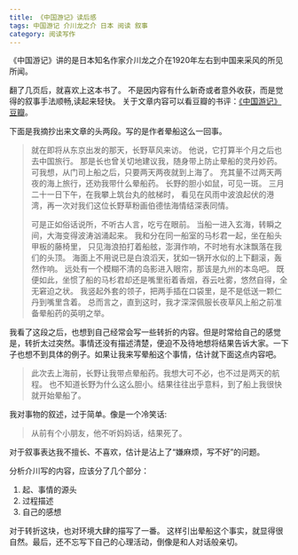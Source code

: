 ```yaml
---
title: 《中国游记》读后感
tags: 中国游记 介川龙之介 日本 阅读 叙事
category: 阅读写作
---
```


《中国游记》讲的是日本知名作家介川龙之介在1920年左右到中国来采风的所见所闻。

翻了几页后，就喜欢上这本书了。
不是因内容有什么新奇或者意外收获，而是觉得的叙事手法顺畅,读起来轻快。
关于文章内容可以看豆瓣的书评：[《中国游记》豆瓣](http://book.douban.com/subject/2011778/)。

<!--more-->

下面是我摘抄出来文章的头两段。写的是作者晕船这么一回事。

> 就在即将从东京出发的那天，长野草风来访。
他说，它打算半个月之后也去中国旅行。
那是长也曾关切地建议我，随身带上防止晕船的灵丹妙药。
可我想，从门司上船之后，只要两天两夜就到上海了。
充其量不过两天两夜的海上旅行，还劝我带什么晕船药。
长野的胆小如鼠，可见一斑。
三月二十一日下午，在我攀上筑台丸的舷梯时，
看见在风雨中波浪起伏的港湾，再一次对我们这位长野草粉画伯德怯海情结深表同情。
>
> 可是正如俗话说所，不听古人言，吃亏在眼前。
当船一进入玄海，转瞬之间，大海变得波涛汹涌起来。
我和分在同一船室的马杉君一起，坐在船头甲板的藤椅里，
只见海浪拍打着船舷，澎湃作响，不时地有水沫飘落在我们的头顶。
海面上不用说已是白浪滔天，犹如一锅开水似的上下翻滚，轰然作响。
远处有一个模糊不清的岛影进入眼帘，那该是九州的本岛吧。
既便如此，坐惯了船的马杉君却还是嘴里衔着香烟，吞云吐雾，悠然自得，全无窘迫之状。
我竖起外套的领子，把两手插在口袋里，是不是低送一颗仁丹到嘴里含着。
总而言之，直到这时，我才深深佩服长夜草风上船之前准备晕船药的英明之举。

我看了这段之后，也想到自己经常会写一些转折的内容。但是时常给自己的感觉是，转折太过突然。事情还没有描述清楚，便迫不及待地想将结果告诉大家。一下子也想不到具体的例子。如果让我来写晕船这个事情，估计就下面这点内容吧。

> 此次去上海前，长野让我带点晕船药。我想大可不必，也不过是两天的航程。
也不知道长野为什么这么胆小。结果往往出乎意料，到了船上我很快就开始晕船了。

我对事物的叙述，过于简单。像是一个冷笑话:

> 从前有个小朋友，他不听妈妈话，结果死了。

对于叙事表达我不擅长、不喜欢，估计是沾上了“嫌麻烦，写不好”的问题。

分析介川写的内容，应该分了几个部分：

1. 起、事情的源头
2. 过程描述
3. 自己的感想

对于转折这块，也对环境大肆的描写了一番。
这样引出晕船这个事实，就显得很自然。最后，还不忘写下自己的心理活动，倒像是和人对话般亲切。
